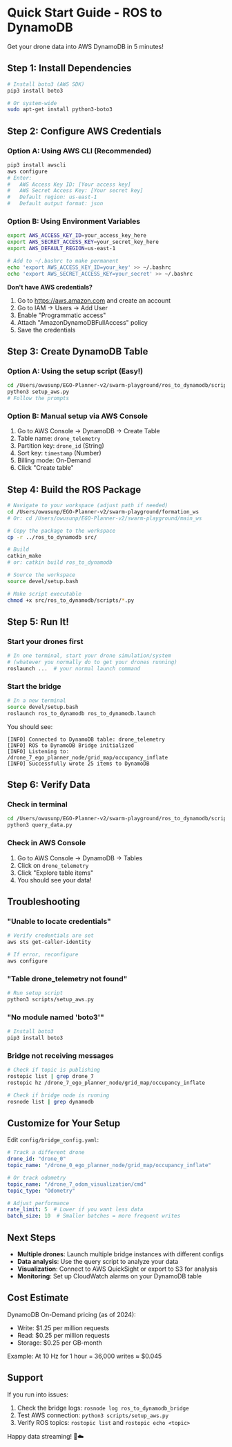 # Quick Start Guide - ROS to DynamoDB

Get your drone data into AWS DynamoDB in 5 minutes!

## Step 1: Install Dependencies

```bash
# Install boto3 (AWS SDK)
pip3 install boto3

# Or system-wide
sudo apt-get install python3-boto3
```

## Step 2: Configure AWS Credentials

### Option A: Using AWS CLI (Recommended)
```bash
pip3 install awscli
aws configure
# Enter:
#   AWS Access Key ID: [Your access key]
#   AWS Secret Access Key: [Your secret key]
#   Default region: us-east-1
#   Default output format: json
```

### Option B: Using Environment Variables
```bash
export AWS_ACCESS_KEY_ID=your_access_key_here
export AWS_SECRET_ACCESS_KEY=your_secret_key_here
export AWS_DEFAULT_REGION=us-east-1

# Add to ~/.bashrc to make permanent
echo 'export AWS_ACCESS_KEY_ID=your_key' >> ~/.bashrc
echo 'export AWS_SECRET_ACCESS_KEY=your_secret' >> ~/.bashrc
```

**Don't have AWS credentials?**
1. Go to https://aws.amazon.com and create an account
2. Go to IAM → Users → Add User
3. Enable "Programmatic access"
4. Attach "AmazonDynamoDBFullAccess" policy
5. Save the credentials

## Step 3: Create DynamoDB Table

### Option A: Using the setup script (Easy!)
```bash
cd /Users/owusunp/EGO-Planner-v2/swarm-playground/ros_to_dynamodb/scripts
python3 setup_aws.py
# Follow the prompts
```

### Option B: Manual setup via AWS Console
1. Go to AWS Console → DynamoDB → Create Table
2. Table name: `drone_telemetry`
3. Partition key: `drone_id` (String)
4. Sort key: `timestamp` (Number)
5. Billing mode: On-Demand
6. Click "Create table"

## Step 4: Build the ROS Package

```bash
# Navigate to your workspace (adjust path if needed)
cd /Users/owusunp/EGO-Planner-v2/swarm-playground/formation_ws
# Or: cd /Users/owusunp/EGO-Planner-v2/swarm-playground/main_ws

# Copy the package to the workspace
cp -r ../ros_to_dynamodb src/

# Build
catkin_make
# or: catkin build ros_to_dynamodb

# Source the workspace
source devel/setup.bash

# Make script executable
chmod +x src/ros_to_dynamodb/scripts/*.py
```

## Step 5: Run It!

### Start your drones first
```bash
# In one terminal, start your drone simulation/system
# (whatever you normally do to get your drones running)
roslaunch ...  # your normal launch command
```

### Start the bridge
```bash
# In a new terminal
source devel/setup.bash
roslaunch ros_to_dynamodb ros_to_dynamodb.launch
```

You should see:
```
[INFO] Connected to DynamoDB table: drone_telemetry
[INFO] ROS to DynamoDB Bridge initialized
[INFO] Listening to: /drone_7_ego_planner_node/grid_map/occupancy_inflate
[INFO] Successfully wrote 25 items to DynamoDB
```

## Step 6: Verify Data

### Check in terminal
```bash
cd /Users/owusunp/EGO-Planner-v2/swarm-playground/ros_to_dynamodb/scripts
python3 query_data.py
```

### Check in AWS Console
1. Go to AWS Console → DynamoDB → Tables
2. Click on `drone_telemetry`
3. Click "Explore table items"
4. You should see your data!

## Troubleshooting

### "Unable to locate credentials"
```bash
# Verify credentials are set
aws sts get-caller-identity

# If error, reconfigure
aws configure
```

### "Table drone_telemetry not found"
```bash
# Run setup script
python3 scripts/setup_aws.py
```

### "No module named 'boto3'"
```bash
# Install boto3
pip3 install boto3
```

### Bridge not receiving messages
```bash
# Check if topic is publishing
rostopic list | grep drone_7
rostopic hz /drone_7_ego_planner_node/grid_map/occupancy_inflate

# Check if bridge node is running
rosnode list | grep dynamodb
```

## Customize for Your Setup

Edit `config/bridge_config.yaml`:

```yaml
# Track a different drone
drone_id: "drone_0"
topic_name: "/drone_0_ego_planner_node/grid_map/occupancy_inflate"

# Or track odometry
topic_name: "/drone_7_odom_visualization/cmd"
topic_type: "Odometry"

# Adjust performance
rate_limit: 5  # Lower if you want less data
batch_size: 10  # Smaller batches = more frequent writes
```

## Next Steps

- **Multiple drones**: Launch multiple bridge instances with different configs
- **Data analysis**: Use the query script to analyze your data
- **Visualization**: Connect to AWS QuickSight or export to S3 for analysis
- **Monitoring**: Set up CloudWatch alarms on your DynamoDB table

## Cost Estimate

DynamoDB On-Demand pricing (as of 2024):
- Write: $1.25 per million requests
- Read: $0.25 per million requests
- Storage: $0.25 per GB-month

Example: At 10 Hz for 1 hour = 36,000 writes ≈ $0.045

## Support

If you run into issues:
1. Check the bridge logs: `rosnode log ros_to_dynamodb_bridge`
2. Test AWS connection: `python3 scripts/setup_aws.py`
3. Verify ROS topics: `rostopic list` and `rostopic echo <topic>`

Happy data streaming! 🚁☁️

